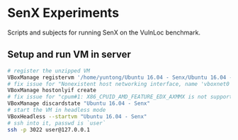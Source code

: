 # SenX Experiments

Scripts and subjects for running SenX on the VulnLoc benchmark.

## Setup and run VM in server

```bash
# register the unzipped VM
VBoxManage registervm '/home/yuntong/Ubuntu 16.04 - Senx/Ubuntu 16.04 - Senx.vbox'
# fix issue for "Nonexistent host networking interface, name 'vboxnet0' (VERR_INTERNAL_ERROR)"
VBoxManage hostonlyif create
# fix issue for "cpum#1: X86_CPUID_AMD_FEATURE_EDX_AXMMX is not supported by the host but has already exposed to the guest [ver=19 pass=final] (VERR_SSM_LOAD_CPUID_MISMATCH)"
VBoxManage discardstate "Ubuntu 16.04 - Senx"
# start the VM in headless mode
VBoxHeadless --startvm "Ubuntu 16.04 - Senx"
# ssh into it, passwd is `user`
ssh -p 3022 user@127.0.0.1
```
